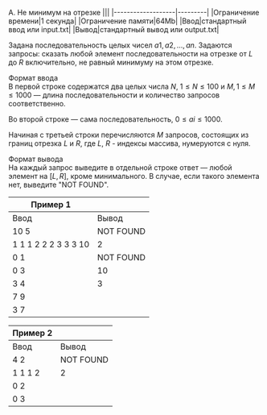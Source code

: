 A. Не минимум на отрезке
|||
|-------------------|---------|
|Ограничение времени|1 секунда|
|Ограничение памяти|64Mb|
|Ввод|стандартный ввод или input.txt|
|Вывод|стандартный вывод или output.txt|



Задана последовательность целых чисел $a1, a2, …, an$. Задаются запросы: сказать любой элемент последовательности на отрезке от $L$ до $R$ включительно, не равный минимуму на этом отрезке.

Формат ввода<br>
В первой строке содержатся два целых числа $N$, $1 ≤ N ≤ 100$ и $M, 1 ≤ M ≤ 1000$ — длина последовательности и количество запросов соответственно.

Во второй строке — сама последовательность, $0 ≤ ai ≤ 1000$.

Начиная с третьей строки перечисляются $M$ запросов, состоящих из границ отрезка $L$ и $R$, где $L$, $R$ - индексы массива, нумеруются с нуля.

Формат вывода<br>
На каждый запрос выведите в отдельной строке ответ — любой элемент на $[L, R]$, кроме минимального. В случае, если такого элемента нет, выведите "NOT FOUND".

|Пример 1||
|-------------------|---------|
|Ввод|Вывод|
10 5|NOT FOUND
1 1 1 2 2 2 3 3 3 10|2
0 1|NOT FOUND
0 3|10
3 4|3
7 9|
3 7|

|Пример 2||
|--------|----|
Ввод|Вывод
4 2|NOT FOUND
1 1 1 2|2
0 2|
0 3|